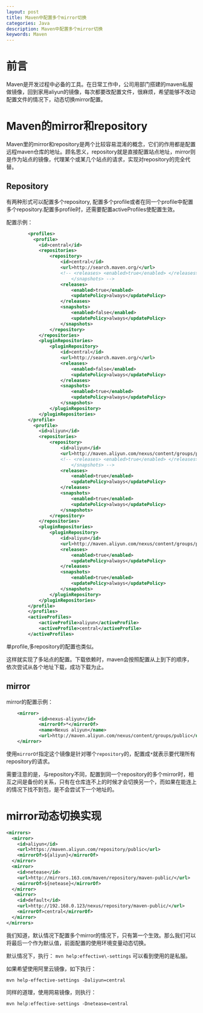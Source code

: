 ```yaml
---
layout: post
title: Maven中配置多个mirror切换
categories: Java
description: Maven中配置多个mirror切换
keywords: Maven
---
```


# 前言

Maven是开发过程中必备的工具。在日常工作中，公司用部门搭建的maven私服做镜像，回到家用aliyun的镜像，每次都要改配置文件，很麻烦，希望能够不改动配置文件的情况下，动态切换mirror配置。

# Maven的mirror和repository
Maven里的mirror和repository是两个比较容易混淆的概念，它们的作用都是配置远程maven仓库的地址。顾名思义，repository就是直接配置站点地址，mirror则是作为站点的镜像，代理某个或某几个站点的请求，实现对repository的完全代替。

## Repository
有两种形式可以配置多个repository, 配置多个profile或者在同一个profile中配置多个repository.配置多profile时，还需要配置activeProfiles使配置生效。

配置示例：

```xml
        <profiles>
          <profile>
            <id>central</id>
            <repositories>
                <repository>
                    <id>central</id>
                    <url>http://search.maven.org/</url>
                    <!-- <releases> <enabled>true</enabled> </releases> <snapshots> <enabled>true</enabled> 
                        </snapshots> -->
                    <releases>
                        <enabled>true</enabled>
                        <updatePolicy>always</updatePolicy>
                    </releases>
                    <snapshots>
                        <enabled>false</enabled>
                        <updatePolicy>always</updatePolicy>
                    </snapshots>
                </repository>
            </repositories>
            <pluginRepositories>
                <pluginRepository>
                    <id>central</id>
                    <url>http://search.maven.org/</url>
                    <releases>
                        <enabled>false</enabled>
                        <updatePolicy>always</updatePolicy>
                    </releases>
                    <snapshots>
                        <enabled>true</enabled>
                        <updatePolicy>always</updatePolicy>
                    </snapshots>
                </pluginRepository>
            </pluginRepositories>
        </profile>
          <profile>
            <id>aliyun</id>
            <repositories>
                <repository>
                    <id>aliyun</id>
                    <url>http://maven.aliyun.com/nexus/content/groups/public</url>
                    <!-- <releases> <enabled>true</enabled> </releases> <snapshots> <enabled>true</enabled> 
                        </snapshots> -->
                    <releases>
                        <enabled>true</enabled>
                        <updatePolicy>always</updatePolicy>
                    </releases>
                    <snapshots>
                        <enabled>true</enabled>
                        <updatePolicy>always</updatePolicy>
                    </snapshots>
                </repository>
            </repositories>
            <pluginRepositories>
                <pluginRepository>
                    <id>aliyun</id>
                    <url>http://maven.aliyun.com/nexus/content/groups/public</url>
                    <releases>
                        <enabled>true</enabled>
                        <updatePolicy>always</updatePolicy>
                    </releases>
                    <snapshots>
                        <enabled>true</enabled>
                        <updatePolicy>always</updatePolicy>
                    </snapshots>
                </pluginRepository>
            </pluginRepositories>
        </profile>
        </profiles>
        <activeProfiles>
            <activeProfile>aliyun</activeProfile>
            <activeProfile>central</activeProfile>
        </activeProfiles>
```

单profile,多repository的配置也类似。

这样就实现了多站点的配置。下载依赖时，maven会按照配置从上到下的顺序，依次尝试从各个地址下载，成功下载为止。

## mirror

mirror的配置示例：

```xml
    <mirror>
            <id>nexus-aliyun</id>
            <mirrorOf>*</mirrorOf>
            <name>Nexus aliyun</name>
            <url>http://maven.aliyun.com/nexus/content/groups/public</url>
    </mirror>
```

使用`mirrorOf`指定这个镜像是针对哪个`repository`的，配置成`*`就表示要代理所有repository的请求。

需要注意的是，与repository不同，配置到同一个repository的多个mirror时，相互之间是备份的关系，只有在仓库连不上的时候才会切换另一个，而如果在能连上的情况下找不到包，是不会尝试下一个地址的。

# mirror动态切换实现
```xml
<mirrors>
  <mirror>
    <id>aliyun</id>
    <url>https://maven.aliyun.com/repository/public</url>
	<mirrorOf>${aliyun}</mirrorOf>
  </mirror>
  <mirror>
    <id>netease</id>
    <url>http://mirrors.163.com/maven/repository/maven-public/</url>
    <mirrorOf>${netease}</mirrorOf>
  </mirror>
   <mirror>
    <id>default</id>
    <url>http://192.168.0.123/nexus/repository/maven-public/</url>
    <mirrorOf>central</mirrorOf>
  </mirror>
</mirrors>
```

我们知道，默认情况下配置多个mirror的情况下，只有第一个生效。那么我们可以将最后一个作为默认值，前面配置的使用环境变量动态切换。

默认情况下，执行： `mvn help:effective\-settings` 可以看到使用的是私服。

如果希望使用阿里云镜像，如下执行：

```
mvn help-effective-settings -Daliyun=central

```

同样的道理，使用网易镜像，则执行：

```
mvn help:effective-settings -Dnetease=central
```